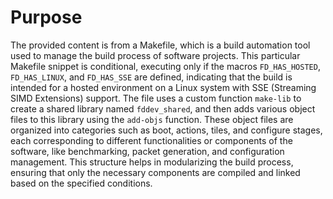 # Purpose
The provided content is from a Makefile, which is a build automation tool used to manage the build process of software projects. This particular Makefile snippet is conditional, executing only if the macros `FD_HAS_HOSTED`, `FD_HAS_LINUX`, and `FD_HAS_SSE` are defined, indicating that the build is intended for a hosted environment on a Linux system with SSE (Streaming SIMD Extensions) support. The file uses a custom function `make-lib` to create a shared library named `fddev_shared`, and then adds various object files to this library using the `add-objs` function. These object files are organized into categories such as boot, actions, tiles, and configure stages, each corresponding to different functionalities or components of the software, like benchmarking, packet generation, and configuration management. This structure helps in modularizing the build process, ensuring that only the necessary components are compiled and linked based on the specified conditions.
